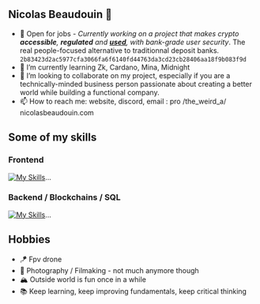 ## Nicolas Beaudouin 👋

<!--
**Nynko/Nynko** is a ✨ _special_ ✨ repository because its `README.md` (this file) appears on your GitHub profile.

Here are some ideas to get you started:

- 🔭 I’m currently working on ...
- 🌱 I’m currently learning ...
- 👯 I’m looking to collaborate on ...
- 🤔 I’m looking for help with ...
- 💬 Ask me about ...
- 📫 How to reach me: ...
- 😄 Pronouns: ...
- ⚡ Fun fact: ...
-->

- 🔭 Open for jobs - _Currently working on a project that makes crypto **accessible**, **regulated** and <ins>**used**</ins>, with bank-grade user security_. The real people-focused alternative to traditionnal deposit banks.                    `2b83423d2ac5977cfa3066fa6f6140fd44763da3cd23cb28406aa18f9b083f9d`
- 🌱 I’m currently learning Zk, Cardano, Mina, Midnight
- 👯 I’m looking to collaborate on my project, especially if you are a technically-minded business person passionate about creating a better world while building a functional company.
- 📫 How to reach me: website, discord, email : pro /the_weird_a/ nicolasbeaudouin.com

## Some of my skills 

### Frontend
[![My Skills](https://skillicons.dev/icons?i=ts,html,css,react,astro)](https://skillicons.dev)...

### Backend / Blockchains / SQL
[![My Skills](https://skillicons.dev/icons?i=rust,haskell,py,c,solidity,postgres)](https://skillicons.dev)...

## Hobbies 
- 🪁 Fpv drone
- 📸 Photography / Filmaking - not much anymore though
- 🏔️ Outside world is fun once in a while
- 📚 Keep learning, keep improving fundamentals, keep critical thinking
